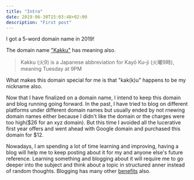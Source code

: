 ```yaml
---
title: "Intro"
date: 2019-06-30T15:03:48+02:00
description: "First post"
---
```


I got a 5-word domain name in 2019!

The domain name ["Kakku"](https://en.wikipedia.org/wiki/Kakku) has meaning also.

> Kakku (火9) is a Japanese abbreviation for Kayō Ku-ji (火曜9時), meaning Tuesday at 9PM

What makes this domain special for me is that "kak(k)u" happens to be my nickname also.

Now that I have finalized on a domain name, I intend to keep this domain and blog running going forward. In the past, I have tried to blog on different platforms under different domain names but usually ended by not rnewing domain names either because I didn't like the domain or the charges were too high($26 for an xyz domain). But this time I avoided all the lucerative first year offers and went ahead with Google domain and purchased this domain for $12.

Nowadays, I am spending a lot of time learning and improving, having a blog will help me to keep posting about it for my and anyone else's future reference. Learning something and blogging about it will require me to go deeper into the subject and think about a topic in structured anner instead of random thoughts. Blogging has many other [benefits](https://www.freecodecamp.org/news/every-developer-should-have-a-blog-heres-why-and-how-to-stick-with-it-5fd55a247fbf/) also.
